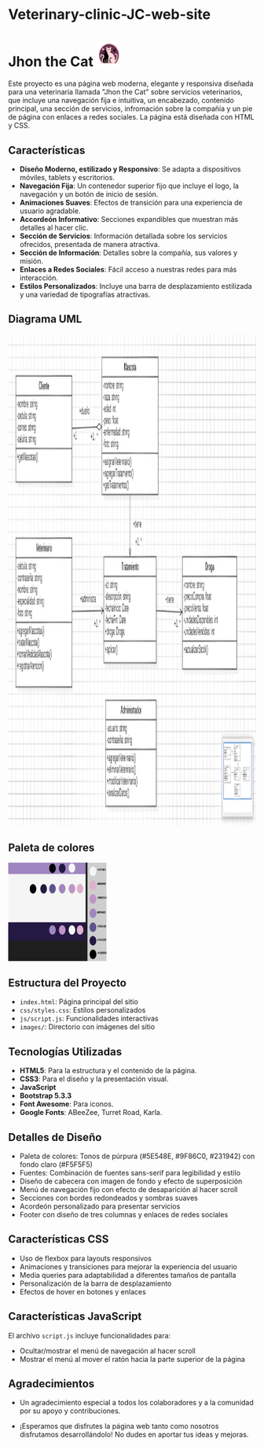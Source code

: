 # Veterinary-clinic-JC-web-site

# Jhon the Cat <img src="images/Logo.png" width="50" height="50" alt="Descripción de la imagen">

Este proyecto es una página web moderna, elegante y responsiva diseñada para una veterinaria llamada "Jhon the Cat" sobre servicios veterinarios, que incluye una navegación fija e intuitiva, un encabezado, contenido principal, una sección de servicios, infromación sobre la compañía y un pie de página con enlaces a redes sociales. La página está diseñada con HTML y CSS.


## Características

- **Diseño Moderno, estilizado y Responsivo**: Se adapta a dispositivos móviles, tablets y escritorios.
- **Navegación Fija**: Un contenedor superior fijo que incluye el logo, la navegación y un botón de inicio de sesión.
- **Animaciones Suaves**: Efectos de transición para una experiencia de usuario agradable.
- **Accordeón Informativo**: Secciones expandibles que muestran más detalles al hacer clic.
- **Sección de Servicios**: Información detallada sobre los servicios ofrecidos, presentada de manera atractiva.
- **Sección de Información**: Detalles sobre la compañía, sus valores y misión.
- **Enlaces a Redes Sociales**: Fácil acceso a nuestras redes para más interacción.
- **Estilos Personalizados**: Incluye una barra de desplazamiento estilizada y una variedad de tipografías atractivas.

## Diagrama UML
<img src="images/uml.jpeg" width="1000" height="1000" alt="Diagrama UML">


## Paleta de colores
<img src="images/paleta.colores.jpeg" width="200" height="200" alt="Paleta de colores">

  
## Estructura del Proyecto

- `index.html`: Página principal del sitio
- `css/styles.css`: Estilos personalizados
- `js/script.js`: Funcionalidades interactivas
- `images/`: Directorio con imágenes del sitio


## Tecnologías Utilizadas

- **HTML5**: Para la estructura y el contenido de la página.
- **CSS3**: Para el diseño y la presentación visual.
- **JavaScript**
- **Bootstrap 5.3.3**
- **Font Awesome**: Para iconos.
- **Google Fonts**: ABeeZee, Turret Road, Karla.

## Detalles de Diseño

- Paleta de colores: Tonos de púrpura (#5E548E, #9F86C0, #231942) con fondo claro (#F5F5F5)
- Fuentes: Combinación de fuentes sans-serif para legibilidad y estilo
- Diseño de cabecera con imagen de fondo y efecto de superposición
- Menú de navegación fijo con efecto de desaparición al hacer scroll
- Secciones con bordes redondeados y sombras suaves
- Acordeón personalizado para presentar servicios
- Footer con diseño de tres columnas y enlaces de redes sociales

## Características CSS

- Uso de flexbox para layouts responsivos
- Animaciones y transiciones para mejorar la experiencia del usuario
- Media queries para adaptabilidad a diferentes tamaños de pantalla
- Personalización de la barra de desplazamiento
- Efectos de hover en botones y enlaces

## Características JavaScript

El archivo `script.js` incluye funcionalidades para:
- Ocultar/mostrar el menú de navegación al hacer scroll
- Mostrar el menú al mover el ratón hacia la parte superior de la página

## Agradecimientos

- Un agradecimiento especial a todos los colaboradores y a la comunidad por su apoyo y contribuciones.

- ¡Esperamos que disfrutes la página web tanto como nosotros disfrutamos desarrollándolo! No dudes en aportar tus ideas y mejoras.

